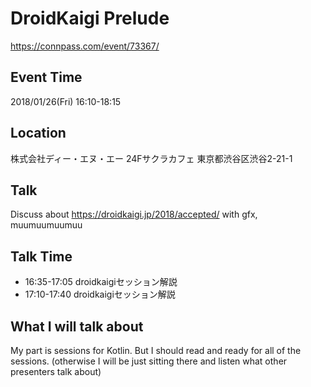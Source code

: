 # DroidKaigi Prelude

https://connpass.com/event/73367/

## Event Time

2018/01/26(Fri) 16:10-18:15

## Location

株式会社ディー・エヌ・エー 24Fサクラカフェ
東京都渋谷区渋谷2-21-1

## Talk

Discuss about https://droidkaigi.jp/2018/accepted/ with gfx, muumuumuumuu

## Talk Time

* 16:35-17:05	droidkaigiセッション解説
* 17:10-17:40	droidkaigiセッション解説

## What I will talk about

My part is sessions for Kotlin. But I should read and ready for all of the sessions. (otherwise I will be just sitting there and listen what other presenters talk about)
